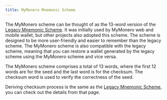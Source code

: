 ```yaml
---
title: MyMonero Mnemonic Scheme
---
```


The MyMonero scheme can be thought of as the 13-word version of the [Legacy Mnemonic Scheme](./legacy.md). It was initially used by MyMonero web and mobile wallet, but other projects also adopted this scheme. The scheme is designed to be more user-friendly and easier to remember than the legacy scheme. The MyMonero scheme is also compatible with the legacy scheme, meaning that you can restore a wallet generated by the legacy scheme using the MyMonero scheme and vice versa.

The MyMonero scheme comprises a total of 13 words, where the first 12 words are for the seed and the last word is for the checksum. The checksum word is used to verify the correctness of the seed.

Deriving checksum process is the same as the [Legacy Mnemonic Scheme](./legacy.md), you can check out the details from that page.
